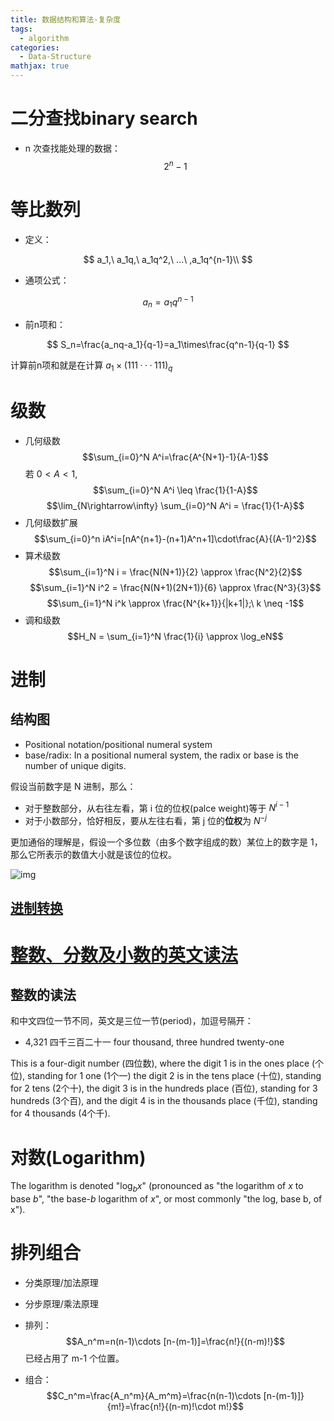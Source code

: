 ```yaml
---
title: 数据结构和算法-复杂度
tags:
  - algorithm
categories:
  - Data-Structure
mathjax: true
---
```

# 二分查找binary search

- n 次查找能处理的数据：
$$
2^n-1
$$

# 等比数列
- 定义：

$$
a_1,\ a_1q,\ a_1q^2,\ ...\ ,a_1q^{n-1}\\
$$

- 通项公式：

$$
a_n=a_1q^{n-1}
$$

- 前n项和：

$$
S_n=\frac{a_nq-a_1}{q-1}=a_1\times\frac{q^n-1}{q-1}
$$

计算前n项和就是在计算 $a_1\times(111···111)_q$
# 级数
- 几何级数
$$\sum_{i=0}^N A^i=\frac{A^{N+1}-1}{A-1}$$
若 $0<A<1,$
$$\sum_{i=0}^N A^i \leq \frac{1}{1-A}$$
$$\lim_{N\rightarrow\infty} \sum_{i=0}^N A^i = \frac{1}{1-A}$$
- 几何级数扩展
$$\sum_{i=0}^n iA^i=[nA^{n+1}-(n+1)A^n+1]\cdot\frac{A}{(A-1)^2}$$
- 算术级数
$$\sum_{i=1}^N i = \frac{N(N+1)}{2} \approx \frac{N^2}{2}$$
$$\sum_{i=1}^N i^2 = \frac{N(N+1)(2N+1)}{6} \approx \frac{N^3}{3}$$
$$\sum_{i=1}^N i^k \approx \frac{N^{k+1}}{|k+1|};\ k \neq -1$$
- 调和级数
$$H_N = \sum_{i=1}^N \frac{1}{i} \approx \log_eN$$
# 进制
## 结构图
- Positional notation/positional numeral system
- base/radix: In a positional numeral system, the radix or base is the number of unique digits.

假设当前数字是 N 进制，那么：
- 对于整数部分，从右往左看，第 i 位的位权(palce weight)等于 $N^{i-1}$
- 对于小数部分，恰好相反，要从左往右看，第 j 位的**位权**为 $N^{-j}$

更加通俗的理解是，假设一个多位数（由多个数字组成的数）某位上的数字是 1，那么它所表示的数值大小就是该位的位权。

![img](https://illyber-images.oss-cn-chengdu.aliyuncs.com/202302140128346.png)

## [进制转换](http://c.biancheng.net/view/1725.html)

# [整数、分数及小数的英文读法](https://zhuanlan.zhihu.com/p/136783132)

## 整数的读法

和中文四位一节不同，英文是三位一节(period)，加逗号隔开：
- 4,321 四千三百二十一 four thousand, three hundred twenty-one

This is a four-digit number (四位数), where the digit 1 is in the ones place (个位), standing for 1 one (1个一) the digit 2 is in the tens place (十位), standing for 2 tens (2个十), the digit 3 is in the hundreds place (百位), standing for 3 hundreds (3个百), and the digit 4 is in the thousands place (千位), standing for 4 thousands (4个千).

# 对数(Logarithm)
The logarithm is denoted "$\log_b x$" (pronounced as "the logarithm of *x* to base *b*", "the base-*b* logarithm of *x*", or most commonly "the log, base b, of x").
# 排列组合
- 分类原理/加法原理
- 分步原理/乘法原理

- 排列：
$$A_n^m=n(n-1)\cdots [n-(m-1)]=\frac{n!}{(n-m)!}$$
已经占用了 m-1 个位置。

- 组合：
$$C_n^m=\frac{A_n^m}{A_m^m}=\frac{n(n-1)\cdots [n-(m-1)]}{m!}=\frac{n!}{(n-m)!\cdot m!}$$
